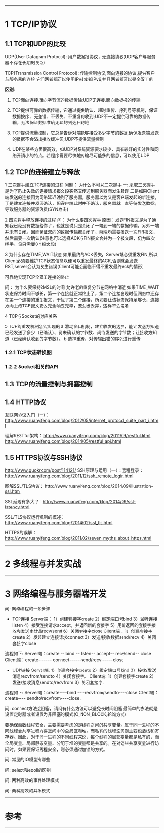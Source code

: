 
---
# 1 TCP/IP协议

## 1.1 TCP和UDP的比较
UDP(User Datagram Protocol): 用户数据报协议，无连接协议(UDP客户与服务器不存在长期的关系)

TCP(Transmission Control Protocol): 传输控制协议,面向连接的协议,提供客户与服务器的连接
它们两者都可以使用IPv4或者IPv6,并且两者都可以是全双工的

**区别**:

1. TCP面向连接,面向字节流的数据传输;UDP无连接,面向数据报的传输

2. TCP提供可靠的数据传输，它通过提供确认、超时重传、序列号等机制，保证数据按序、无差错、不丢失、不重复的收到;UDP不一定提供可靠的数据传输，无法保证数据准确无误的到达目的地

3. TCP提供流量控制，它总是告诉对端能够接受多少字节的数据,确保发送端发送的数据不会溢出接收缓冲区;UDP不提供流量控制

4. UDP在某些方面很高效，如UDP对系统资源要求较少、具有较好的实时性和网络开销小的特点。若程序需要尽快地传输尽可能多的信息，可以使用UDP

## 1.2 TCP的连接建立与释放


1 三次握手建立TCP连接的过程
问题： 为什么不可以二次握手
一: 采取三次握手是为了防止失效的连接请求报文段突然又传送到服务器而发生错误
二是如果Client端发送的连接因为网络延迟晚到了服务器，服务器以为又是客户端发起的新连接，于是建立连接并发回确认，但客户端此时并不确认，服务器就一直等待发送数据，导致服务器的资源浪费(SYN攻击)

2 四次挥手释放连接的过程
问： 为什么要四次挥手
原因：发送FIN报文是为了通知我已经没有数据给你了，也就是说只是关闭了一端到一端的数据传输，另外一端并未有关闭。因而保证双向的数据传输都关闭了，两端均需要发送一次FIN报文，然后需要一次确认(注意也可以选择ACK与FIN报文合并为一个报文段，仍为四次挥手，但只需要3个报文段)

3 为什么存在TIME_WAIT状态
如果最终的ACK丢失，Server端必须重发FIN,所以Client必须要维护TCP状态信息以便可以重发最终的ACK,否则就会发送RST,server会认为发生错误(Client可能会面临不得不重发最终Ack的情形)

可靠地实现TCP全双工连接的终止

问： 为什么要保持2MSL的时间
允许老的重复分节在网络中消逝
如果TIME_WAIT状态保持时间不够长，第一个连接就正常终止了，第二个连接出现时但网络中还存在第一个连接的重复报文，干扰了第二个连接，所以要让该状态保持足够长，连接方向上的TCP报文要么完全响应完毕，要么被丢弃，这样不会混淆

4 TCP与Socket的对应关系

5 TCP的重发机制怎么实现的
a 滑动窗口机制，建立收发的边界，能让发送方知道已经发送了多少（已确认）、尚未确认的字节数、尚待发送的字节数；让接收方知道（已经确认收到的字节数）。
b 选择重传，对传输出错的序列进行重传

### 1.2.1 TCP状态转换图
### 1.2.2 Socket相关的API

## 1.3 TCP的流量控制与拥塞控制


## 1.4 HTTP协议
互联网协议入门（一）： http://www.ruanyifeng.com/blog/2012/05/internet_protocol_suite_part_i.html

理解RESTful架构： 
http://www.ruanyifeng.com/blog/2011/09/restful.html
http://www.ruanyifeng.com/blog/2014/05/restful_api.html

## 1.5 HTTPS协议与SSH协议

http://www.guokr.com/post/114121/
SSH原理与运用（一）：远程登录： http://www.ruanyifeng.com/blog/2011/12/ssh_remote_login.html

图解SSL/TLS协议： http://www.ruanyifeng.com/blog/2014/09/illustration-ssl.html

SSL延迟有多大？：http://www.ruanyifeng.com/blog/2014/09/ssl-latency.html

SSL/TLS协议运行机制的概述： http://www.ruanyifeng.com/blog/2014/02/ssl_tls.html

HTTPS的误解：http://www.ruanyifeng.com/blog/2011/02/seven_myths_about_https.html

---

# 2 多线程与并发实战

---

# 3 网络编程与服务器端开发

问: 网络编程的一般步骤

- TCP连接
Server端： 
1）创建套接字create
2）绑定端口号bind
3）监听连接listen
4）接受连接请求accept，并返回新的套接字
5）用新返回的套接字接收和发送审计局recv/send
6）关闭套接字close
Client端：
1）创建套接字create 
2）发起建立连接请求connect 
3）发送/接收数据send/recv
4）关闭套接字close

流程如下:
Server端：create -- bind -- listen--  accept--  recv/send-- close
Client端：create------- conncet------send/recv------close

- UDP链接
  Server端:
  1）创建套接字create
  2）绑定端口号bind
  3）接收/发送消息recvfrom/sendto
  4）关闭套接字。
 Client端:
  1）创建套接字create
  2）发送/接收消息sendto/recvfrom
  3）关闭套接字.

流程如下:
Server端：create----bind ----recvfrom/sendto----close
Client端：create----  sendto/recvfrom----close.

问: connect方法会阻塞，请问有什么方法可以避免长时间阻塞
最简单的办法就是设置定时器或者设置为非阻塞的模式(O_NON_BLOCK,轮询方式)

要确保函数线程安全，主要需要考虑的是线程之间的共享变量。属于同一进程的不同线程会共享进程内存空间中的全局区和堆，而私有的线程空间则主要包括栈和寄存器。因此，对于同一进程的不同线程来说，每个线程的局部变量都是私有的，而全局变量、局部静态变量、分配于堆的变量都是共享的。在对这些共享变量进行访问时，如果要保证线程安全，则必须通过加锁的方式。

问: 常见的IO模型有哪些

问: select和epoll的区别

问: 两种高效的事件处理模式

问: 两种高效的并发模式

---

# 参考

---
